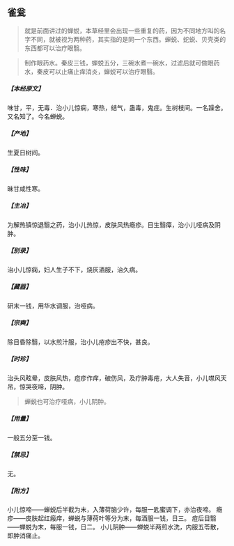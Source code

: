 ## 雀瓮

> 就是前面讲过的蝉蜕，本草经里会出现一些重复的药，因为不同地方叫的名字不同，就被视为两种药，其实指的是同一个东西。蝉蜕、蛇蜕、贝壳类的东西都可以治疗眼翳。

> 制作眼药水。秦皮三钱，蝉蜕五分，三碗水煮一碗水，过滤后就可做眼药水，秦皮可以止痛止痒消炎，蝉蜕可以治疗眼翳。

##### 【本经原文】
味甘，平，无毒．治小儿惊痫，寒热，结气，蛊毒，鬼疰。生树枝间。一名躁舍。又名知了。今名蝉蜕。
##### 【产地】
生夏日树间。
##### 【性味】
昧甘咸性寒。
##### 【主冶】
为解热镇惊退翳之药，治小儿热惊，皮肤风热瘾疹。目生翳瘴，治小儿哑病及阴肿。
##### 【别录】
治小儿惊痫，妇人生子不下，烧灰酒服，治久病。
##### 【藏器】
研末一钱，用华水调服，治哑病。
##### 【宗奭】
除目昏除翳，以水煎汁服，治小儿疮疹出不快，甚良。
##### 【时珍】
治头风眩晕，皮肤风热，痘疹作痒，破伤风，及疔肿毒疮，大人失音，小儿噤风天吊，惊哭夜啼，阴肿。

> 蝉蜕也可治疗哑病，小儿阴肿。

##### 【用量】
一般五分至一钱。
##### 【禁忌】
无。
##### 【附方】
小儿惊啼——蝉蜕后半截为末，入薄荷脑少许，每服一匙蜜调下，亦治夜啼。
瘾疹——皮肤起红瘢痒，蝉蜕与薄荷叶等分为末，每酒服一钱，日三。
痘后目翳——蝉蜕为末，每服一钱，日二。
小儿阴肿——蝉蜕半两煎水洗，内服五苓散，即肿消痛止。